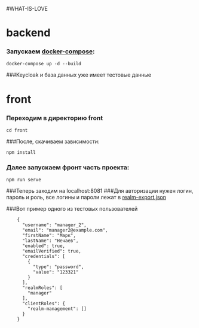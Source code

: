#WHAT-IS-LOVE

# backend
### Запускаем [docker-compose](../docker-compose.yml):
 
```
docker-compose up -d --build
```
###Keycloak и база данных уже имеет тестовые данные

# front

### Переходим в директорию front
```
cd front
```
###После, скачиваем зависимости:
```
npm install
```

### Далее запускаем фронт часть проекта:
```
npm run serve
```
###Теперь заходим на localhost:8081
###Для авторизации нужен логин, пароль и роль, все логины и пароли лежат в [realm-export.json](../keycloak/realm-export.json)

###Вот пример одного из тестовых пользователей
```
    {
      "username": "manager_2",
      "email": "manager2@example.com",
      "firstName": "Марк",
      "lastName": "Нечаев",
      "enabled": true,
      "emailVerified": true,
      "credentials": [
        {
          "type": "password",
          "value": "123321"
        }
      ],
      "realmRoles": [
        "manager"
      ],
      "clientRoles": {
        "realm-management": []
      }
    }
```

